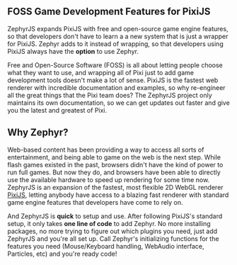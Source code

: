 <h2>FOSS Game Development Features for PixiJS</h2>

<p>ZephyrJS expands PixiJS with free and open-source game engine features, so that developers don't have to learn a a new system that is just a wrapper for PixiJS. Zephyr adds to it instead of wrapping, so that developers using PixiJS always have the <strong>option</strong> to use Zephyr.</p>

<p>Free and Open-Source Software (FOSS) is all about letting people choose what they want to use, and wrapping all of Pixi just to add game development tools doesn't make a lot of sense. PixiJS is the fastest web renderer with incredible documentation and examples, so why re-engineer all the great things that the Pixi team does? The ZephyrJS project only maintains its own documentation, so we can get updates out faster and give you the latest and greatest of Pixi.</p>

<h2>Why Zephyr?</h2>

<p>Web-based content has been providing a way to access all sorts of entertainment, and being able to game on the web is the next step. While flash games existed in the past, browsers didn't have the kind of power to run full games. But now they do, and browsers have been able to directly use the available hardware to speed up rendering for some time now. ZephyrJS is an expansion of the fastest, most flexible 2D WebGL renderer <a href="https://github.com/pixijs/pixijs" class="pixi">PixiJS</a>, letting anybody have access to a blazing fast renderer with standard game engine features that developers have come to rely on.</p>

<p>And ZephyrJS is <strong>quick</strong> to setup and use. After following PixiJS's standard setup, it only takes <strong>one line of code</strong> to add Zephyr. No more installing packages, no more trying to figure out which plugins you need, just add ZephyrJS and you're all set up. Call Zephyr's initializing functions for the features you need (Mouse/Keyboard handling, WebAudio interface, Particles, etc) and you're ready code!</p>